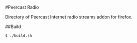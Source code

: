 #Peercast Radio

Directory of Peercast Internet radio streams addon for firefox.

##Build

``` bash
$ ./build.sh
```
